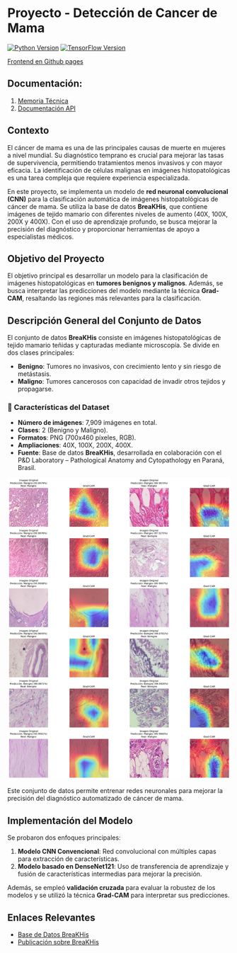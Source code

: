 #  Proyecto - Detección de Cancer de Mama

[![Python Version](https://img.shields.io/badge/python-3.10-blue.svg)](https://www.python.org/downloads/release/python-3100/)
[![TensorFlow Version](https://img.shields.io/badge/TensorFlow-2.17-orange.svg)](https://www.tensorflow.org/)


[Frontend en Github pages](https://jrbeduardo.github.io/proyecto-cancer/)


## Documentación:

1. [Memoria Técnica](dev_model/MEMORIA-TECNICA.md)
1. [Documentación API](app/documentacion-api.md)

## Contexto

El cáncer de mama es una de las principales causas de muerte en mujeres a nivel mundial. Su diagnóstico temprano es crucial para mejorar las tasas de supervivencia, permitiendo tratamientos menos invasivos y con mayor eficacia. La identificación de células malignas en imágenes histopatológicas es una tarea compleja que requiere experiencia especializada.

En este proyecto, se implementa un modelo de **red neuronal convolucional (CNN)** para la clasificación automática de imágenes histopatológicas de cáncer de mama. Se utiliza la base de datos **BreaKHis**, que contiene imágenes de tejido mamario con diferentes niveles de aumento (40X, 100X, 200X y 400X). Con el uso de aprendizaje profundo, se busca mejorar la precisión del diagnóstico y proporcionar herramientas de apoyo a especialistas médicos.

## Objetivo del Proyecto

El objetivo principal es desarrollar un modelo para la clasificación de imágenes histopatológicas en **tumores benignos y malignos**. Además, se busca interpretar las predicciones del modelo mediante la técnica **Grad-CAM**, resaltando las regiones más relevantes para la clasificación.

## Descripción General del Conjunto de Datos

El conjunto de datos **BreaKHis** consiste en imágenes histopatológicas de tejido mamario teñidas y capturadas mediante microscopía. Se divide en dos clases principales:

- **Benigno**: Tumores no invasivos, con crecimiento lento y sin riesgo de metástasis.
- **Maligno**: Tumores cancerosos con capacidad de invadir otros tejidos y propagarse.

### 📌 **Características del Dataset**
- **Número de imágenes**: 7,909 imágenes en total.
- **Clases**: 2 (Benigno y Maligno).
- **Formatos**: PNG (700x460 píxeles, RGB).
- **Ampliaciones**: 40X, 100X, 200X, 400X.
- **Fuente**: Base de datos **BreaKHis**, desarrollada en colaboración con el P&D Laboratory – Pathological Anatomy and Cytopathology en Paraná, Brasil.

![Ejemplo de imágenes histológicas](images/Grad-CAM.png)

Este conjunto de datos permite entrenar redes neuronales para mejorar la precisión del diagnóstico automatizado de cáncer de mama.

## Implementación del Modelo

Se probaron dos enfoques principales:
1. **Modelo CNN Convencional**: Red convolucional con múltiples capas para extracción de características.
2. **Modelo basado en DenseNet121**: Uso de transferencia de aprendizaje y fusión de características intermedias para mejorar la precisión.

Además, se empleó **validación cruzada** para evaluar la robustez de los modelos y se utilizó la técnica **Grad-CAM** para interpretar sus predicciones.

## Enlaces Relevantes

- [Base de Datos BreaKHis](https://web.inf.ufpr.br/vri/databases/breast-cancer-histopathological-database-breakhis/)
- [Publicación sobre BreaKHis](https://doi.org/10.1109/IJCNN.2016.7727519)
